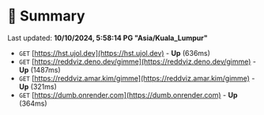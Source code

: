 # 📖 Summary
Last updated: **10/10/2024, 5:58:14 PG "Asia/Kuala_Lumpur"**

- `GET` [https://hst.ujol.dev](https://hst.ujol.dev) - **Up** (636ms)
- `GET` [https://reddviz.deno.dev/gimme](https://reddviz.deno.dev/gimme) - **Up** (1487ms)
- `GET` [https://reddviz.amar.kim/gimme](https://reddviz.amar.kim/gimme) - **Up** (321ms)
- `GET` [https://dumb.onrender.com](https://dumb.onrender.com) - **Up** (364ms)
